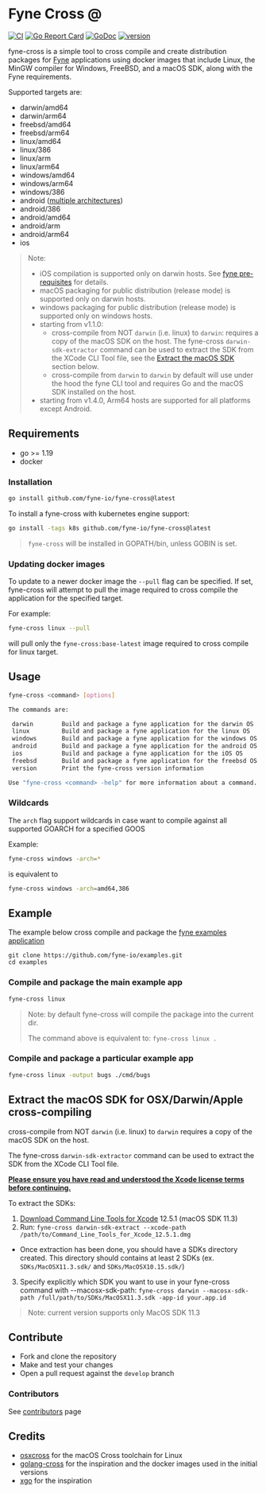 # Fyne Cross @

[![CI](https://github.com/fyne-io/fyne-cross/workflows/CI/badge.svg)](https://github.com/fyne-io/fyne-cross/actions?query=workflow%3ACI) [![Go Report Card](https://goreportcard.com/badge/github.com/fyne-io/fyne-cross)](https://goreportcard.com/report/github.com/fyne-io/fyne-cross) [![GoDoc](https://godoc.org/github.com/fyne-io/fyne-cross?status.svg)](http://godoc.org/github.com/fyne-io/fyne-cross) [![version](https://img.shields.io/github/v/tag/fyne-io/fyne-cross?label=version)]()

fyne-cross is a simple tool to cross compile and create distribution packages
for [Fyne](https://fyne.io) applications using docker images that include Linux,
the MinGW compiler for Windows, FreeBSD, and a macOS SDK, along with the Fyne
requirements.

Supported targets are:

- darwin/amd64
- darwin/arm64
- freebsd/amd64
- freebsd/arm64
- linux/amd64
- linux/386
- linux/arm
- linux/arm64
- windows/amd64
- windows/arm64
- windows/386
- android ([multiple architectures](https://developer.android.com/ndk/guides/abis))
- android/386
- android/amd64
- android/arm
- android/arm64
- ios

> Note:
>
> - iOS compilation is supported only on darwin hosts. See [fyne pre-requisites](https://developer.fyne.io/started/#prerequisites) for details.
> - macOS packaging for public distribution (release mode) is supported only on darwin hosts.
> - windows packaging for public distribution (release mode) is supported only on windows hosts.
> - starting from v1.1.0:
>   - cross-compile from NOT `darwin` (i.e. linux) to `darwin`: requires a copy of the macOS SDK on the host. The fyne-cross `darwin-sdk-extractor` command can be used to extract the SDK from the XCode CLI Tool file, see the [Extract the macOS SDK](#extract_macos_sdk) section below.
>   - cross-compile from `darwin` to `darwin` by default will use under the hood the fyne CLI tool and requires Go and the macOS SDK installed on the host.
> - starting from v1.4.0, Arm64 hosts are supported for all platforms except Android.

## Requirements

- go >= 1.19
- docker

### Installation

```sh
go install github.com/fyne-io/fyne-cross@latest
```

To install a fyne-cross with kubernetes engine support:

```sh
go install -tags k8s github.com/fyne-io/fyne-cross@latest
```

> `fyne-cross` will be installed in GOPATH/bin, unless GOBIN is set.

### Updating docker images

To update to a newer docker image the `--pull` flag can be specified.
If set, fyne-cross will attempt to pull the image required to cross compile the application for the specified target.

For example:

```sh
fyne-cross linux --pull
```

will pull only the `fyne-cross:base-latest` image required to cross compile for linux target.

## Usage

```sh
fyne-cross <command> [options]

The commands are:

 darwin        Build and package a fyne application for the darwin OS
 linux         Build and package a fyne application for the linux OS
 windows       Build and package a fyne application for the windows OS
 android       Build and package a fyne application for the android OS
 ios           Build and package a fyne application for the iOS OS
 freebsd       Build and package a fyne application for the freebsd OS
 version       Print the fyne-cross version information

Use "fyne-cross <command> -help" for more information about a command.
```

### Wildcards

The `arch` flag support wildcards in case want to compile against all supported GOARCH for a specified GOOS

Example:

```sh
fyne-cross windows -arch=*
```

is equivalent to

```sh
fyne-cross windows -arch=amd64,386
```

## Example

The example below cross compile and package the [fyne examples application](https://github.com/fyne-io/examples)

```
git clone https://github.com/fyne-io/examples.git
cd examples
```

### Compile and package the main example app

```sh
fyne-cross linux
```

> Note: by default fyne-cross will compile the package into the current dir.
>
> The command above is equivalent to: `fyne-cross linux .`

### Compile and package a particular example app

```sh
fyne-cross linux -output bugs ./cmd/bugs
```

## <a name="extract_macos_sdk"></a>Extract the macOS SDK for OSX/Darwin/Apple cross-compiling

cross-compile from NOT `darwin` (i.e. linux) to `darwin` requires a copy of the macOS SDK on the host.

The fyne-cross `darwin-sdk-extractor` command can be used to extract the SDK from the XCode CLI Tool file.

**[Please ensure you have read and understood the Xcode license terms before continuing.](https://www.apple.com/legal/sla/docs/xcode.pdf)**

To extract the SDKs:

1. [Download Command Line Tools for Xcode](https://developer.apple.com/download/all/?q=Command%20Line%20Tools) 12.5.1 (macOS SDK 11.3)
2. Run: `fyne-cross darwin-sdk-extract --xcode-path /path/to/Command_Line_Tools_for_Xcode_12.5.1.dmg`

- Once extraction has been done, you should have a SDKs directory created.
  This directory should contains at least 2 SDKs (ex. `SDKs/MacOSX11.3.sdk/` and `SDKs/MacOSX10.15.sdk/`)

3. Specify explicitly which SDK you want to use in your fyne-cross command with --macosx-sdk-path:
   `fyne-cross darwin --macosx-sdk-path /full/path/to/SDKs/MacOSX11.3.sdk -app-id your.app.id`

> Note: current version supports only MacOS SDK 11.3

## Contribute

- Fork and clone the repository
- Make and test your changes
- Open a pull request against the `develop` branch

### Contributors

See [contributors](https://github.com/fyne-io/fyne-cross/graphs/contributors) page

## Credits

- [osxcross](https://github.com/tpoechtrager/osxcross) for the macOS Cross toolchain for Linux
- [golang-cross](https://github.com/docker/golang-cross) for the inspiration and the docker images used in the initial versions
- [xgo](https://github.com/karalabe/xgo) for the inspiration
